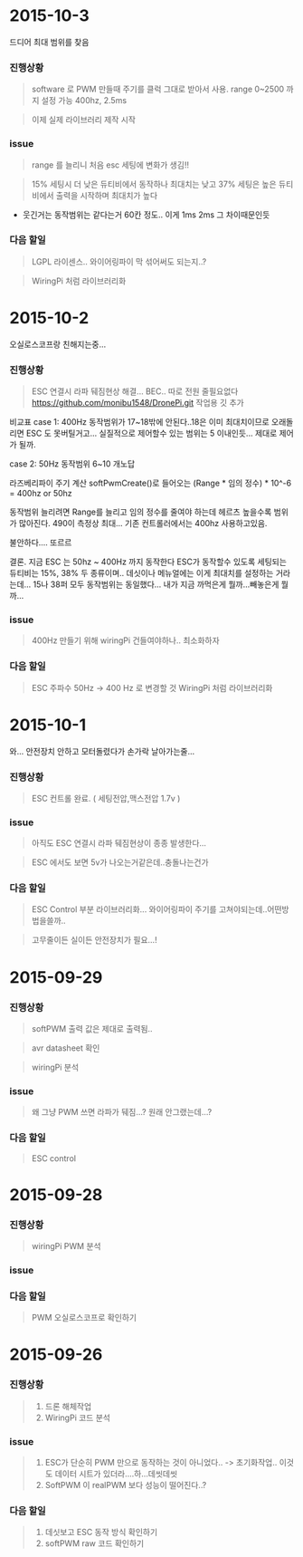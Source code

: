 # 2015-10-3
 드디어 최대 범위를 찾음
### 진행상황
> software 로 PWM 만들때 주기를 클럭 그대로 받아서 사용. range 0~2500 까지 설정 가능 400hz, 2.5ms

> 이제 실제 라이브러리 제작 시작


### issue
> range 를 늘리니 처음 esc 세팅에 변화가 생김!!

> 15% 세팅시 더 낮은 듀티비에서 동작하나 최대치는 낮고 37% 세팅은 높은 듀티비에서 출력을 시작하며 최대치가 높다
 - 웃긴거는 동작범위는 같다는거 60칸 정도.. 이게 1ms 2ms 그 차이때문인듯

### 다음 할일
> LGPL 라이센스.. 와이어링파이 막 섞어써도 되는지..?

> WiringPi 처럼 라이브러리화


# 2015-10-2
 오실로스코프랑 친해지는중...
### 진행상황
> ESC 연결시 라파 뒈짐현상 해결... BEC.. 따로 전원 줄필요없다
>https://github.com/monibu1548/DronePi.git 작업용 깃 추가

비교표
case 1: 400Hz
동작범위가 17~18밖에 안된다..18은 이미 최대치이므로 오래돌리면 ESC 도 못버틸거고...
실질적으로 제어할수 있는 범위는 5 이내인듯... 제대로 제어가 될까.

case 2: 50Hz
동작범위 6~10 개노답

라즈베리파이 주기 계산
softPwmCreate()로 들어오는 (Range * 임의 정수) * 10^-6 = 400hz or 50hz

동작범위 늘리려면 Range를 늘리고 임의 정수를 줄여야 하는데 헤르츠 높을수록 범위가 많아진다.
490이 측정상 최대... 기존 컨트롤러에서는 400hz 사용하고있음.

불안하다.... 또르르

결론. 지금 ESC 는 50hz ~ 400Hz 까지 동작한다
ESC가 동작할수 있도록 세팅되는 듀티비는 15%, 38% 두 종류이며.. 데싯이나 메뉴얼에는 이게 최대치를  설정하는 거라는데... 15나 38퍼 모두 동작범위는 동일했다...
내가 지금 까먹은게 뭘까...빼놓은게 뭘까...


### issue
> 400Hz 만들기 위해 wiringPi 건들여야하나.. 최소화하자

### 다음 할일
> ESC 주파수 50Hz -> 400 Hz 로 변경할 것
> WiringPi 처럼 라이브러리화



# 2015-10-1
 와... 안전장치 안하고 모터돌렸다가 손가락 날아가는줄...
### 진행상황
> ESC 컨트롤 완료. ( 세팅전압,맥스전압 1.7v )


### issue
> 아직도 ESC 연결시 라파 뒈짐현상이 종종 발생한다...

> ESC 에서도 보면 5v가 나오는거같은데..충돌나는건가

### 다음 할일
> ESC Control 부분 라이브러리화... 와이어링파이 주기를 고쳐야되는데..어떤방법을쓸까..

> 고무줄이든 실이든 안전장치가 필요...!

# 2015-09-29
### 진행상황
> softPWM 출력 값은 제대로 출력됨..

> avr datasheet 확인

> wiringPi 분석

### issue
> 왜 그냥 PWM 쓰면 라파가 뒈짐...? 원래 안그랬는데...?

### 다음 할일
> ESC control

# 2015-09-28
### 진행상황
> wiringPi PWM 분석

### issue
>

### 다음 할일
> PWM 오실로스코프로 확인하기


# 2015-09-26

### 진행상황

> 1. 드론 해체작업
> 2. WiringPi 코드 분석

### issue

> 1.  ESC가 단순히 PWM 만으로 동작하는 것이 아니었다.. -> 초기화작업.. 이것도 데이터 시트가 있더라....하...데씻데씻
> 2. SoftPWM 이 realPWM 보다 성능이 떨어진다..?

### 다음 할일
> 1. 데싯보고 ESC 동작 방식 확인하기
> 2. softPWM raw 코드 확인하기
